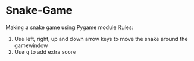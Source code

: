 # Snake-Game
Making a snake game using  Pygame module
Rules:
1. Use left, right, up and down arrow keys to move the snake around the gamewindow
2. Use q to add extra score

